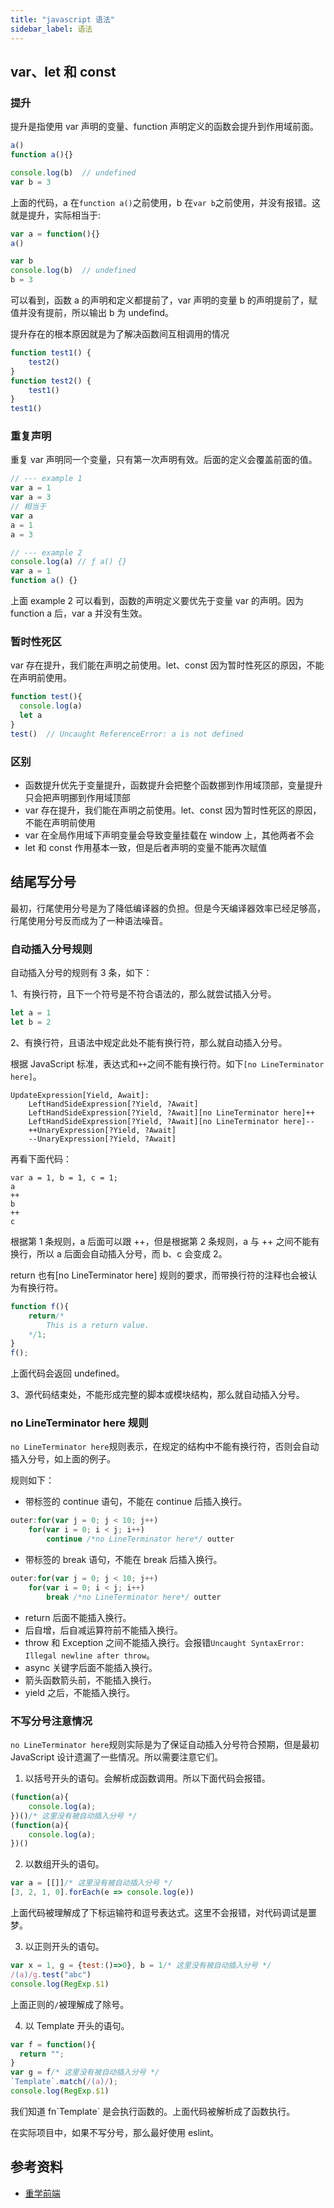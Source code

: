 ```yaml
---
title: "javascript 语法"
sidebar_label: 语法
---
```


## var、let 和 const

### 提升

提升是指使用 var 声明的变量、function 声明定义的函数会提升到作用域前面。

```js
a()
function a(){}

console.log(b)  // undefined
var b = 3
```

上面的代码，a 在`function a()`之前使用，b 在`var b`之前使用，并没有报错。这就是提升，实际相当于:

```js
var a = function(){}
a()

var b 
console.log(b)  // undefined
b = 3
```

可以看到，函数 a 的声明和定义都提前了，var 声明的变量 b 的声明提前了，赋值并没有提前，所以输出 b 为 undefind。

提升存在的根本原因就是为了解决函数间互相调用的情况

```js
function test1() {
    test2()
}
function test2() {
    test1()
}
test1()
```

### 重复声明

重复 var 声明同一个变量，只有第一次声明有效。后面的定义会覆盖前面的值。

```js
// --- example 1
var a = 1
var a = 3
// 相当于
var a 
a = 1
a = 3

// --- example 2
console.log(a) // ƒ a() {}
var a = 1
function a() {}
```

上面 example 2 可以看到，函数的声明定义要优先于变量 var 的声明。因为 function a 后，var a 并没有生效。

### 暂时性死区

var 存在提升，我们能在声明之前使用。let、const 因为暂时性死区的原因，不能在声明前使用。

```js
function test(){
  console.log(a)
  let a
}
test()  // Uncaught ReferenceError: a is not defined
```

### 区别

- 函数提升优先于变量提升，函数提升会把整个函数挪到作用域顶部，变量提升只会把声明挪到作用域顶部
- var 存在提升，我们能在声明之前使用。let、const 因为暂时性死区的原因，不能在声明前使用
- var 在全局作用域下声明变量会导致变量挂载在 window 上，其他两者不会
- let 和 const 作用基本一致，但是后者声明的变量不能再次赋值

## 结尾写分号

最初，行尾使用分号是为了降低编译器的负担。但是今天编译器效率已经足够高，行尾使用分号反而成为了一种语法噪音。

### 自动插入分号规则

自动插入分号的规则有 3 条，如下：

1、有换行符，且下一个符号是不符合语法的，那么就尝试插入分号。

```js
let a = 1
let b = 2
```

2、有换行符，且语法中规定此处不能有换行符，那么就自动插入分号。

根据 JavaScript 标准，表达式和`++`之间不能有换行符。如下`[no LineTerminator here]`。

```
UpdateExpression[Yield, Await]:
    LeftHandSideExpression[?Yield, ?Await]
    LeftHandSideExpression[?Yield, ?Await][no LineTerminator here]++
    LeftHandSideExpression[?Yield, ?Await][no LineTerminator here]--
    ++UnaryExpression[?Yield, ?Await]
    --UnaryExpression[?Yield, ?Await]
```

再看下面代码：

```
var a = 1, b = 1, c = 1;
a
++
b
++
c
```

根据第 1 条规则，a 后面可以跟 ++，但是根据第 2 条规则，a 与 ++ 之间不能有换行，所以 a 后面会自动插入分号，而 b、c 会变成 2。

return 也有[no LineTerminator here] 规则的要求，而带换行符的注释也会被认为有换行符。

```js
function f(){
    return/*
        This is a return value.
    */1;
}
f();
```

上面代码会返回 undefined。

3、源代码结束处，不能形成完整的脚本或模块结构，那么就自动插入分号。

### no LineTerminator here 规则

`no LineTerminator here`规则表示，在规定的结构中不能有换行符，否则会自动插入分号，如上面的例子。

规则如下：

- 带标签的 continue 语句，不能在 continue 后插入换行。

```js
outer:for(var j = 0; j < 10; j++)
    for(var i = 0; i < j; i++)
        continue /*no LineTerminator here*/ outter
```

- 带标签的 break 语句，不能在 break 后插入换行。

```js
outer:for(var j = 0; j < 10; j++)
    for(var i = 0; i < j; i++)
        break /*no LineTerminator here*/ outter
```

- return 后面不能插入换行。
- 后自增，后自减运算符前不能插入换行。
- throw 和 Exception 之间不能插入换行。会报错`Uncaught SyntaxError: Illegal newline after throw`。
- async 关键字后面不能插入换行。
- 箭头函数箭头前，不能插入换行。
- yield 之后，不能插入换行。

### 不写分号注意情况

`no LineTerminator here`规则实际是为了保证自动插入分号符合预期，但是最初 JavaScript 设计遗漏了一些情况。所以需要注意它们。

1. 以括号开头的语句。会解析成函数调用。所以下面代码会报错。

```js
(function(a){
    console.log(a);
})()/* 这里没有被自动插入分号 */
(function(a){
    console.log(a);
})()
```

2. 以数组开头的语句。

```js
var a = [[]]/* 这里没有被自动插入分号 */
[3, 2, 1, 0].forEach(e => console.log(e))
```

上面代码被理解成了下标运输符和逗号表达式。这里不会报错，对代码调试是噩梦。

3. 以正则开头的语句。

```js
var x = 1, g = {test:()=>0}, b = 1/* 这里没有被自动插入分号 */
/(a)/g.test("abc")
console.log(RegExp.$1)
```

上面正则的`/`被理解成了除号。

4. 以 Template 开头的语句。

```js
var f = function(){
  return "";
}
var g = f/* 这里没有被自动插入分号 */
`Template`.match(/(a)/);
console.log(RegExp.$1)
```

我们知道 fn\`Template\` 是会执行函数的。上面代码被解析成了函数执行。

在实际项目中，如果不写分号，那么最好使用 eslint。


## 参考资料

- [重学前端](https://time.geekbang.org/column/article/87179)

